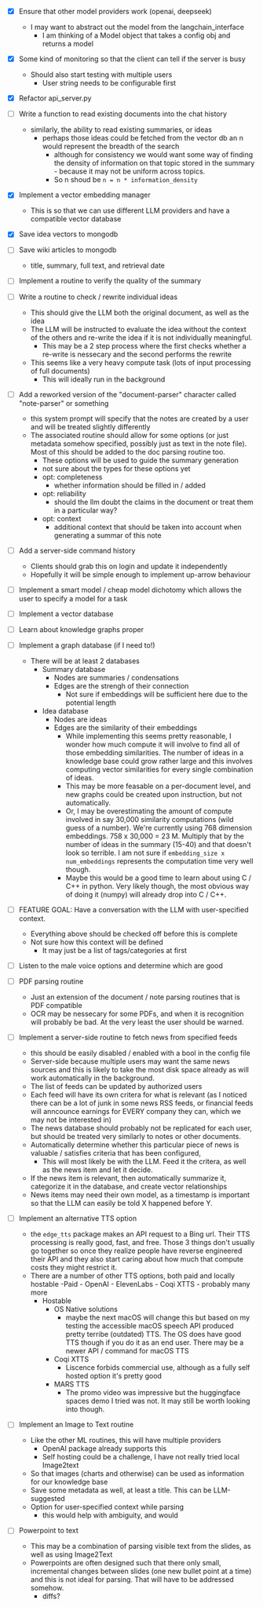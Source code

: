 - [x] Ensure that other model providers work (openai, deepseek)
    - I may want to abstract out the model from the langchain_interface
        - I am thinking of a Model object that takes a config obj and returns a model

- [x] Some kind of monitoring so that the client can tell if the server is busy
    - Should also start testing with multiple users
        - User string needs to be configurable first
- [x] Refactor api_server.py
- [ ] Write a function to read existing documents into the chat history
    - similarly, the ability to read existing summaries, or ideas
        - perhaps those ideas could be fetched from the vector db an n would represent the breadth of the search
            - although for consistency we would want some way of finding the density of information on that topic stored in the summary - because it may not be uniform across topics.
            - So n shoud be `n = n * information_density`
- [x] Implement a vector embedding manager
    - This is so that we can use different LLM providers and have a compatible vector database
- [x] Save idea vectors to mongodb
- [ ] Save wiki articles to mongodb
    - title, summary, full text, and retrieval date
- [ ] Implement a routine to verify the quality of the summary
- [ ] Write a routine to check / rewrite individual ideas
    - This should give the LLM both the original document, as well as the idea
    - The LLM will be instructed to evaluate the idea without the context of the others and re-write the idea if it is not individually meaningful.
        - This may be a 2 step process where the first checks whether a re-write is nessecary and the second performs the rewrite
    - This seems like a very heavy compute task (lots of input processing of full documents)
        - This will ideally run in the background
- [ ] Add a reworked version of the "document-parser" character called "note-parser" or something
    - this system prompt will specify that the notes are created by a user and will be treated slightly differently
    - The associated routine should allow for some options (or just metadata somehow specified, possibly just as text in the note file). Most of this should be added to the doc parsing routine too.
        - These options will be used to guide the summary generation
        - not sure about the types for these options yet
        - opt: completeness
            - whether information should be filled in / added
        - opt: reliability
            - should the llm doubt the claims in the document or treat them in a particular way?
        - opt: context
            - additional context that should be taken into account when generating a summar of this note
    
- [ ] Add a server-side command history
    - Clients should grab this on login and update it independently
    - Hopefully it will be simple enough to implement up-arrow behaviour

- [ ] Implement a smart model / cheap model dichotomy which allows the user to specify a model for a task
- [ ] Implement a vector database
- [ ] Learn about knowledge graphs proper
- [ ] Implement a graph database (if I need to!)
    - There will be at least 2 databases
        - Summary database
            - Nodes are summaries / condensations
            - Edges are the strengh of their connection
                - Not sure if embeddings will be sufficient here due to the potential length
        - Idea database
            - Nodes are ideas
            - Edges are the similarity of their embeddings
                - While implementing this seems pretty reasonable, I wonder how much compute it will involve to find all of those embedding similarities. The number of ideas in a knowledge base could grow rather large and this involves computing vector similarities for every single combination of ideas.
                - This may be more feasable on a per-document level, and new graphs could be created upon instruction, but not automatically.
                - Or, I may be overestimating the amount of compute involved in say 30,000 similarity computations (wild guess of a number). We're currently using 768 dimension embeddings. 758 x 30,000 = 23 M. Multiply that by the number of ideas in the summary (15-40) and that doesn't look so terrible. I am not sure if `embedding_size x num_embeddings` represents the computation time very well though.
                - Maybe this would be a good time to learn about using C / C++ in python. Very likely though, the most obvious way of doing it (numpy) will already drop into C / C++. 

- [ ] FEATURE GOAL: Have a conversation with the LLM with user-specified context.
    - Everything above should be checked off before this is complete
    - Not sure how this context will be defined
        - It may just be a list of tags/categories at first
- [ ] Listen to the male voice options and determine which are good
- [ ] PDF parsing routine
    - Just an extension of the document / note parsing routines that is PDF compatible
    - OCR may be nessecary for some PDFs, and when it is recognition will probably be bad. At the very least the user should be warned.
- [ ] Implement a server-side routine to fetch news from specified feeds
    - this should be easily disabled / enabled with a bool in the config file
    - Server-side because multiple users may want the same news sources and this is likely to take the most disk space already as will work automatically in the background.
    - The list of feeds can be updated by authorized users
    - Each feed will have its own critera for what is relevant (as I noticed there can be a lot of junk in some news RSS feeds, or financial feeds will anncounce earnings for EVERY company they can, which we may not be interested in)
    - The news database should probably not be replicated for each user, but should be treated very similarly to notes or other documents.
    - Automatically determine whether this particular piece of news is valuable / satisfies criteria that has been configured,
        - This will most likely be with the LLM. Feed it the critera, as well as the news item and let it decide.
    - If the news item is relevant, then automatically summarize it, categorize it in the database, and create vector relationships
    - News items may need their own model, as a timestamp is important so that the LLM can easily be told X happened before Y.
- [ ] Implement an alternative TTS option
    - the `edge_tts` package makes an API request to a Bing url. Their TTS processing is really good, fast, and free. Those 3 things don't usually go together so once they realize people have reverse engineered their API and they also start caring about how much that compute costs they might restrict it.
    - There are a number of other TTS options, both paid and locally hostable
        -Paid
            - OpenAI
            - ElevenLabs
            - Coqi XTTS
            - probably many more
        - Hostable
            - OS Native solutions
                - maybe the next macOS will change this but based on my testing the accessible macOS speech API produced pretty terribe (outdated) TTS. The OS does have good TTS though if you do it as an end user. There may be a newer API / command for macOS TTS
            - Coqi XTTS
                - Liscence forbids commercial use, although as a fully self hosted option it's pretty good
            - MARS TTS
                - The promo video was impressive but the huggingface spaces demo I tried was not. It may still be worth looking into though.
- [ ] Implement an Image to Text routine
    - Like the other ML routines, this will have multiple providers
        - OpenAI package already supports this
        - Self hosting could be a challenge, I have not really tried local Image2text
    - So that images (charts and otherwise) can be used as information for our knowledge base
    - Save some metadata as well, at least a title. This can be LLM-suggested
    - Option for user-specified context while parsing
        - this would help with ambiguity, and would 
- [ ] Powerpoint to text
    - This may be a combination of parsing visible text from the slides, as well as using Image2Text
    - Powerpoints are often designed such that there only small, incremental changes between slides (one new bullet point at a time) and this is not ideal for parsing. That will have to be addressed somehow.
        - diffs?
    
